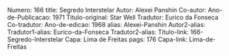 Numero: 166
title: Segredo Interstelar
Autor: Alexei Panshin
Co-autor: 
Ano-de-Publicacao: 1971
Titulo-original: Star Well
Tradutor: Eurico da Fonseca
Co-tradutor: 
Ano-de-edicao: 1968
alias: Alexei-Panshin
Autor2-alias: 
Tradutor1-alias: Eurico-da-Fonseca
Tradutor2-alias: 
Titulo-link: 166-Segredo-Interstelar
Capa: Lima de Freitas
pags: 176
Capa-link: Lima-de-Freitas